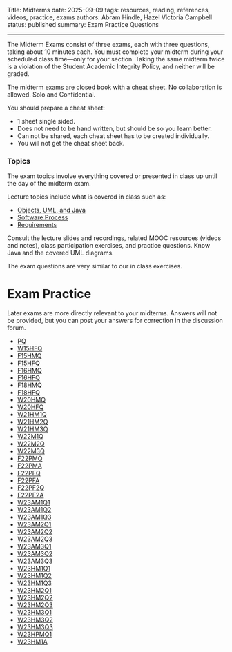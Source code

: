 Title: Midterms
date: 2025-09-09
tags: resources, reading, references, videos, practice, exams
authors: Abram Hindle, Hazel Victoria Campbell
status: published
summary: Exam Practice Questions

---


The Midterm Exams consist of three exams, each with three questions,
taking about 10 minutes each. You must complete your midterm during
your scheduled class time—only for your section. Taking the same
midterm twice is a violation of the Student Academic Integrity Policy,
and neither will be graded.

The midterm exams are closed book with a cheat sheet. No collaboration
is allowed. Solo and Confidential.

You should prepare a cheat sheet:

- 1 sheet single sided.
- Does not need to be hand written, but should be so you learn better.
- Can not be shared, each cheat sheet has to be created individually.
- You will not get the cheat sheet back.



### Topics

The exam topics involve everything covered or presented in class up until the
day of the midterm exam.

Lecture topics include what is covered in class such as:  

- [Objects, UML, and Java]({filename}/general/slides.html#objects-uml-java)
- [Software Process]({filename}/general/slides.html#software-process)
- [Requirements]({filename}/general/slides.html#requirements)

Consult  the lecture slides and recordings, related MOOC resources (videos and
notes), class participation exercises, and practice questions. Know Java  and
the covered UML diagrams.  

The exam questions are very similar to our in class exercises.

# Exam Practice

Later exams are more directly relevant to your midterms. Answers will
not be provided, but you can post your answers for correction in the
discussion forum.

* [PQ]({attach}practice/PracticeQuestions.pdf)
* [W15HFQ]({attach}practice/Final-2015-Winter.pdf)
* [F15HMQ]({attach}practice/Midterm8.pdf)
* [F15HFQ]({attach}practice/Final-2015-Fall.pdf)
* [F16HMQ]({attach}practice/Midterm9-2016-Fall.pdf)
* [F16HFQ]({attach}practice/Final-2016-Fall.pdf)
* [F18HMQ]({attach}practice/Midterm10-2018-Fall.pdf)
* [F18HFQ]({attach}practice/Final-2018-Fall.pdf)
* [W20HMQ]({attach}practice/Midterm11-2020-Winter.pdf)
* [W20HFQ]({attach}practice/CMPUT301W20B_EB1_Final.pdf)
* [W21HM1Q]({attach}practice/CMPUT301-Winter-2021-Midterm.pdf)
* [W21HM2Q]({attach}practice/CMPUT301-Winter-2021-Midterm2.pdf)
* [W21HM3Q]({attach}practice/CMPUT301-Winter-2021-Midterm3.pdf)
* [W22M1Q]({attach}practice/CMPUT301W22Midterm1.pdf)
* [W22M2Q]({attach}practice/CMPUT301W22Midterm2.pdf)
* [W22M3Q]({attach}practice/CMPUT301W22Midterm3.pdf)
* [F22PMQ]({attach}practice/f22pmq.pdf)
* [F22PMA]({attach}practice/f22pma.pdf)
* [F22PFQ]({attach}practice/f22pfq.pdf)
* [F22PFA]({attach}practice/f22pfa.pdf)
* [F22PF2Q]({attach}practice/f22pf2q.pdf)
* [F22PF2A]({attach}practice/f22pf2a.pdf)
* [W23AM1Q1]({filename}/resources/practice/w23am1q1.md)
* [W23AM1Q2]({filename}/resources/practice/w23am1q2.md)
* [W23AM1Q3]({filename}/resources/practice/w23am1q3.md)
* [W23AM2Q1]({filename}/resources/practice/w23am2q1.md)
* [W23AM2Q2]({filename}/resources/practice/w23am2q2.md)
* [W23AM2Q3]({filename}/resources/practice/w23am2q3.md)
* [W23AM3Q1]({filename}/resources/practice/w23am3q1.md)
* [W23AM3Q2]({filename}/resources/practice/w23am3q2.md)
* [W23AM3Q3]({filename}/resources/practice/w23am3q3.md)
* [W23HM1Q1]({filename}/resources/practice/w23hm1q1.md)
* [W23HM1Q2]({filename}/resources/practice/w23hm1q2.md)
* [W23HM1Q3]({filename}/resources/practice/w23hm1q3.md)
* [W23HM2Q1]({filename}/resources/practice/w23hm2q1.md)
* [W23HM2Q2]({filename}/resources/practice/w23hm2q2.md)
* [W23HM2Q3]({filename}/resources/practice/w23hm2q3.md)
* [W23HM3Q1]({filename}/resources/practice/w23hm3q1.md)
* [W23HM3Q2]({filename}/resources/practice/w23hm3q2.md)
* [W23HM3Q3]({filename}/resources/practice/w23hm3q3.md)
* [W23HPMQ1]({filename}/resources/practice/w23hpmq1.md)
* [W23HM1A]({filename}/resources/practice/w23hm1a.md)


